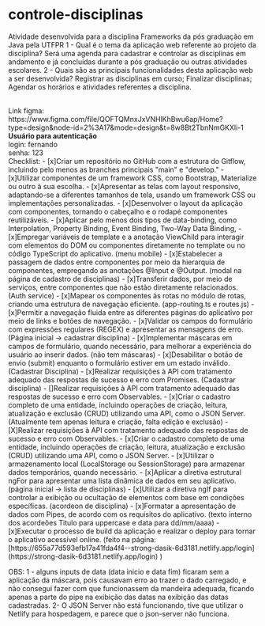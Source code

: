 # controle-disciplinas
Atividade desenvolvida para a disciplina Frameworks da pós graduação em Java pela UTFPR
1 - Qual é o tema da aplicação web referente ao projeto da disciplina?
Será uma agenda para cadastrar e controlar as disciplinas em andamento e já concluídas durante a pós graduação ou outras atividades escolares.
2 - Quais são as principais funcionalidades desta aplicação web a ser desenvolvida?
Registrar as disciplinas em curso;
Finalizar disciplinas;
Agendar os horários e atividades referentes a disciplina.

<br>
Link figma: https://www.figma.com/file/QOFTQMnxJxVNHlKhBwu6ap/Home?type=design&node-id=2%3A17&mode=design&t=8w8Bt2TbnNmGKXli-1
</br>
<b> Usuário para autenticação </b></br>
login: fernando </br>
senha: 123 </br>
Checklist:
- [x]Criar um repositório no GitHub com a estrutura do Gitflow, incluindo pelo menos as branches principais "main" e "develop."
- [x]Utilizar componentes de um framework CSS, como Bootstrap, Materialize ou outro à sua escolha.
- [x]Apresentar as telas com layout responsivo, adaptando-se a diferentes tamanhos de tela, usando um framework CSS ou implementações personalizadas.
- [x]Desenvolver o layout da aplicação com componentes, tornando o cabeçalho e o rodapé componentes reutilizáveis.
- [x]Aplicar pelo menos dois tipos de data-binding, como Interpolation, Property Binding, Event Binding, Two-Way Data Binding, 
- [x]Empregar variáveis de template e a anotação ViewChild para interagir com elementos do DOM ou componentes diretamente no template ou no código TypeScript do aplicativo. (menu mobile)
- [x]Estabelecer a passagem de dados entre componentes por meio da hierarquia de componentes, empregando as anotações @Input e @Output. (modal na página de cadastro de disciplinas)
- [x]Transferir dados, por meio de serviços, entre componentes que não estão diretamente relacionados.  (Auth service)
- [x]Mapear os componentes às rotas no módulo de rotas, criando uma estrutura de navegação eficiente. (app-routing.ts e routes.js)
- [x]Permitir a navegação fluida entre as diferentes páginas do aplicativo por meio de links e botões de navegação.
- [x]Validar os campos do formulário com expressões regulares (REGEX) e apresentar as mensagens de erro. (Página inicial -> cadastrar disciplina)
- [x]Implementar máscaras em campos de formulário, quando necessário, para melhorar a experiência do usuário ao inserir dados. (não tem máscaras)
- [x]Desabilitar o botão de envio (submit) enquanto o formulário estiver em um estado inválido. (Cadastrar Disciplina)
- [x]Realizar requisições à API com tratamento adequado das respostas de sucesso e erro com Promises.  (Cadastrar disciplina)
- []Realizar requisições à API com tratamento adequado das respostas de sucesso e erro com Observables.
- [x]Criar o cadastro completo de uma entidade, incluindo operações de criação, leitura, atualização e exclusão (CRUD) utilizando uma API, como o JSON Server. (Atualmente tem apenas leitura e criação, falta edição e exclusão)
- [X]Realizar requisições à API com tratamento adequado das respostas de sucesso e erro com Observables.
- [x]Criar o cadastro completo de uma entidade, incluindo operações de criação, leitura, atualização e exclusão (CRUD) utilizando uma API, como o JSON Server. 
- [x]Utilizar o armazenamento local (LocalStorage ou SessionStorage) para armazenar dados temporários, quando necessário.
- [x]Aplicar a diretiva estrutural ngFor para apresentar uma lista dinâmica de dados em seu aplicativo. (página inicial -> lista de disciplinas)
- [x]Utilizar a diretiva ngIf para controlar a exibição ou ocultação de elementos com base em condições específicas. (acordeon de disciplina)
- [x]Formatar a apresentação de dados com Pipes, de acordo com os requisitos do aplicativo. (texto interno dos acordeões Titulo para uppercase e data para dd/mm/aaaa)
- [x]Executar o processo de build da aplicação e realizar o deploy para tornar o aplicativo acessível online. (feito na página: [https://655a77d593efb17a41fda4f4--strong-dasik-6d3181.netlify.app/login](https://strong-dasik-6d3181.netlify.app/login) )


OBS: 
1 - alguns inputs de data (data inicio e data fim) ficaram sem a aplicação da máscara, pois causavam erro ao trazer o dado carregado, e não consegui fazer com que funcionassem da mandeira adequada, ficando apenas a parte do pipe na exibição das datas na exibição das datas cadastradas.
2- O JSON Server não está funcionando, tive que utilizar o Netlify para hospedagem, e parece que o json-server não funciona.
